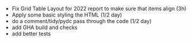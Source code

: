 
- Fix Grid Table Layout for 2022 report to make  sure that items align  (3h)
- Apply some basic  styling the HTML (1/2 day)
- do a comment/tidy/pydc  pass through the code  (1/2  day)
- add GHA build and checks
-  add better tests